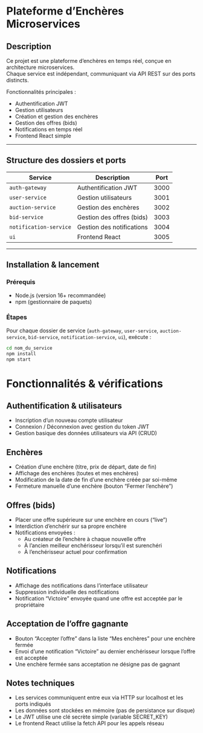 # Plateforme d’Enchères Microservices

## Description

Ce projet est une plateforme d’enchères en temps réel, conçue en architecture microservices.  
Chaque service est indépendant, communiquant via API REST sur des ports distincts.

Fonctionnalités principales :  
- Authentification JWT  
- Gestion utilisateurs  
- Création et gestion des enchères  
- Gestion des offres (bids)  
- Notifications en temps réel  
- Frontend React simple

---

## Structure des dossiers et ports

| Service                | Description                   | Port  |
|------------------------|------------------------------|-------|
| `auth-gateway`         | Authentification JWT          | 3000  |
| `user-service`         | Gestion utilisateurs          | 3001  |
| `auction-service`      | Gestion des enchères          | 3002  |
| `bid-service`          | Gestion des offres (bids)     | 3003  |
| `notification-service` | Gestion des notifications     | 3004  |
| `ui`                   | Frontend React                | 3005  |

---

## Installation & lancement

### Prérequis

- Node.js (version 16+ recommandée)  
- npm (gestionnaire de paquets)

### Étapes

Pour chaque dossier de service (`auth-gateway`, `user-service`, `auction-service`, `bid-service`, `notification-service`, `ui`), exécute :

```bash
cd nom_du_service
npm install
npm start
```

# Fonctionnalités & vérifications

## Authentification & utilisateurs
- Inscription d’un nouveau compte utilisateur
- Connexion / Déconnexion avec gestion du token JWT
- Gestion basique des données utilisateurs via API (CRUD)

## Enchères
- Création d’une enchère (titre, prix de départ, date de fin)
- Affichage des enchères (toutes et mes enchères)
- Modification de la date de fin d’une enchère créée par soi-même
- Fermeture manuelle d’une enchère (bouton “Fermer l’enchère”)

## Offres (bids)
- Placer une offre supérieure sur une enchère en cours (“live”)
- Interdiction d’enchérir sur sa propre enchère
- Notifications envoyées :
  - Au créateur de l’enchère à chaque nouvelle offre
  - À l’ancien meilleur enchérisseur lorsqu’il est surenchéri
  - À l’enchérisseur actuel pour confirmation

## Notifications
- Affichage des notifications dans l’interface utilisateur
- Suppression individuelle des notifications
- Notification “Victoire” envoyée quand une offre est acceptée par le propriétaire

## Acceptation de l’offre gagnante
- Bouton “Accepter l’offre” dans la liste “Mes enchères” pour une enchère fermée
- Envoi d’une notification “Victoire” au dernier enchérisseur lorsque l’offre est acceptée
- Une enchère fermée sans acceptation ne désigne pas de gagnant

## Notes techniques
- Les services communiquent entre eux via HTTP sur localhost et les ports indiqués
- Les données sont stockées en mémoire (pas de persistance sur disque)
- Le JWT utilise une clé secrète simple (variable SECRET_KEY)
- Le frontend React utilise la fetch API pour les appels réseau

